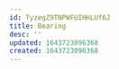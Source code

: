 ```yaml
---
id: TyzegZ9TNPWFUIHHLUf6J
title: Bearing
desc: ''
updated: 1643723096368
created: 1643723096368
---
```


